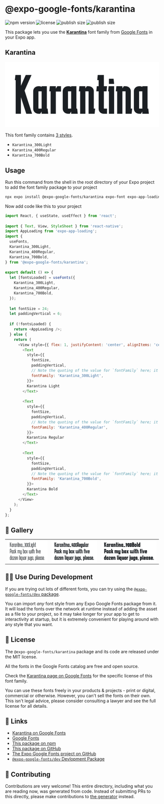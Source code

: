 # @expo-google-fonts/karantina

![npm version](https://flat.badgen.net/npm/v/@expo-google-fonts/karantina)
![license](https://flat.badgen.net/github/license/expo/google-fonts)
![publish size](https://flat.badgen.net/packagephobia/install/@expo-google-fonts/karantina)
![publish size](https://flat.badgen.net/packagephobia/publish/@expo-google-fonts/karantina)

This package lets you use the [**Karantina**](https://fonts.google.com/specimen/Karantina) font family from [Google Fonts](https://fonts.google.com/) in your Expo app.

## Karantina

![Karantina](./font-family.png)

This font family contains [3 styles](#-gallery).

- `Karantina_300Light`
- `Karantina_400Regular`
- `Karantina_700Bold`

## Usage

Run this command from the shell in the root directory of your Expo project to add the font family package to your project
```sh
npx expo install @expo-google-fonts/karantina expo-font expo-app-loading
```

Now add code like this to your project
```js
import React, { useState, useEffect } from 'react';

import { Text, View, StyleSheet } from 'react-native';
import AppLoading from 'expo-app-loading';
import {
  useFonts,
  Karantina_300Light,
  Karantina_400Regular,
  Karantina_700Bold,
} from '@expo-google-fonts/karantina';

export default () => {
  let [fontsLoaded] = useFonts({
    Karantina_300Light,
    Karantina_400Regular,
    Karantina_700Bold,
  });

  let fontSize = 24;
  let paddingVertical = 6;

  if (!fontsLoaded) {
    return <AppLoading />;
  } else {
    return (
      <View style={{ flex: 1, justifyContent: 'center', alignItems: 'center' }}>
        <Text
          style={{
            fontSize,
            paddingVertical,
            // Note the quoting of the value for `fontFamily` here; it expects a string!
            fontFamily: 'Karantina_300Light',
          }}>
          Karantina Light
        </Text>

        <Text
          style={{
            fontSize,
            paddingVertical,
            // Note the quoting of the value for `fontFamily` here; it expects a string!
            fontFamily: 'Karantina_400Regular',
          }}>
          Karantina Regular
        </Text>

        <Text
          style={{
            fontSize,
            paddingVertical,
            // Note the quoting of the value for `fontFamily` here; it expects a string!
            fontFamily: 'Karantina_700Bold',
          }}>
          Karantina Bold
        </Text>
      </View>
    );
  }
};

```

## 🔡 Gallery


||||
|-|-|-|
|![Karantina_300Light](./Karantina_300Light.ttf.png)|![Karantina_400Regular](./Karantina_400Regular.ttf.png)|![Karantina_700Bold](./Karantina_700Bold.ttf.png)||


## 👩‍💻 Use During Development

If you are trying out lots of different fonts, you can try using the [`@expo-google-fonts/dev` package](https://github.com/expo/google-fonts/tree/master/font-packages/dev#readme).

You can import *any* font style from any Expo Google Fonts package from it. It will load the fonts
over the network at runtime instead of adding the asset as a file to your project, so it may take longer
for your app to get to interactivity at startup, but it is extremely convenient
for playing around with any style that you want.

## 📖 License

The `@expo-google-fonts/karantina` package and its code are released under the MIT license.

All the fonts in the Google Fonts catalog are free and open source.

Check the [Karantina page on Google Fonts](https://fonts.google.com/specimen/Karantina) for the specific license of this font family.

You can use these fonts freely in your products & projects - print or digital, commercial or otherwise. However, you can't sell the fonts on their own. This isn't legal advice, please consider consulting a lawyer and see the full license for all details.

## 🔗 Links

- [Karantina on Google Fonts](https://fonts.google.com/specimen/Karantina)
- [Google Fonts](https://fonts.google.com/)
- [This package on npm](https://www.npmjs.com/package/@expo-google-fonts/karantina)
- [This package on GitHub](https://github.com/expo/google-fonts/tree/master/font-packages/karantina)
- [The Expo Google Fonts project on GitHub](https://github.com/expo/google-fonts)
- [`@expo-google-fonts/dev` Devlopment Package](https://github.com/expo/google-fonts/tree/master/font-packages/dev)

## 🤝 Contributing

Contributions are very welcome! This entire directory, including what you are reading now, was generated from code. Instead of submitting PRs to this directly, please make contributions to [the generator](https://github.com/expo/google-fonts/tree/master/packages/generator) instead.
